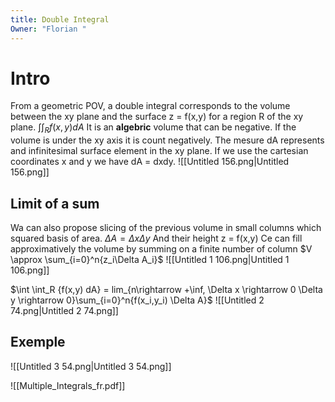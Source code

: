 ```yaml
---
title: Double Integral
Owner: "Florian "
---
```

# Intro
From a geometric POV, a double integral corresponds to the volume between the xy plane and the surface z = f(x,y) for a region R of the xy plane.
$\int\int_R{f(x,y)dA}$
It is an **algebric** volume that can be negative.
If the volume is under the xy axis it is count negatively.
The mesure dA represents and infinitesimal surface element in the xy plane. If we use the cartesian coordinates x and y we have dA = dxdy.
![[Untitled 156.png|Untitled 156.png]]

## Limit of a sum
Wa can also propose slicing of the previous volume in small columns which squared basis of area.
$\Delta A = \Delta x \Delta y$
And their height z = f(x,y)
Ce can fill approximatively the volume by summing on a finite number of column
$V \approx \sum_{i=0}^n{z_i\Delta A_i}$
![[Untitled 1 106.png|Untitled 1 106.png]]

$\int \int_R {f(x,y) dA} = lim_{n\rightarrow +\inf, \Delta x \rightarrow 0 \Delta y \rightarrow 0}\sum_{i=0}^n{f(x_i,y_i) \Delta A}$
![[Untitled 2 74.png|Untitled 2 74.png]]

## Exemple
![[Untitled 3 54.png|Untitled 3 54.png]]

![[Multiple_Integrals_fr.pdf]]

